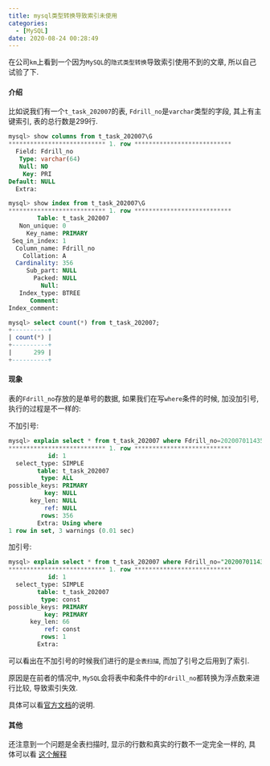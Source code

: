 ```yaml
---
title: mysql类型转换导致索引未使用
categories:
  - [MySQL]
date: 2020-08-24 00:28:49
---
```



在公司`km`上看到一个因为`MySQL`的`隐式类型转换`导致索引使用不到的文章, 所以自己试验了下.


#### 介绍
比如说我们有一个`t_task_202007`的表, `Fdrill_no`是`varchar`类型的字段, 其上有主键索引, 表的总行数是299行.

```sql
mysql> show columns from t_task_202007\G
*************************** 1. row ***************************
  Field: Fdrill_no
   Type: varchar(64)
   Null: NO
    Key: PRI
Default: NULL
  Extra: 

mysql> show index from t_task_202007\G
*************************** 1. row ***************************
        Table: t_task_202007
   Non_unique: 0
     Key_name: PRIMARY
 Seq_in_index: 1
  Column_name: Fdrill_no
    Collation: A
  Cardinality: 356
     Sub_part: NULL
       Packed: NULL
         Null: 
   Index_type: BTREE
      Comment: 
Index_comment:

mysql> select count(*) from t_task_202007;
+----------+
| count(*) |
+----------+
|      299 |
+----------+

```

#### 现象

表的`Fdrill_no`存放的是单号的数据, 如果我们在写`where`条件的时候, 加没加引号, 执行的过程是不一样的: 

不加引号:

```sql
mysql> explain select * from t_task_202007 where Fdrill_no=202007011435461505911014101230130655812130 limit 1 \G 
*************************** 1. row ***************************
           id: 1
  select_type: SIMPLE
        table: t_task_202007
         type: ALL
possible_keys: PRIMARY
          key: NULL
      key_len: NULL
          ref: NULL
         rows: 356
        Extra: Using where
1 row in set, 3 warnings (0.01 sec)
```

加引号:

```sql
mysql> explain select * from t_task_202007 where Fdrill_no="202007011435461505911014101230130655812130" limit 1 \G
*************************** 1. row ***************************
           id: 1
  select_type: SIMPLE
        table: t_task_202007
         type: const
possible_keys: PRIMARY
          key: PRIMARY
      key_len: 66
          ref: const
         rows: 1
        Extra: 
```

可以看出在不加引号的时候我们进行的是`全表扫描`, 而加了引号之后用到了索引. 

原因是在前者的情况中, `MySQL`会将表中和条件中的`Fdrill_no`都转换为浮点数来进行比较, 导致索引失效.

具体可以看[官方文档](https://dev.mysql.com/doc/refman/8.0/en/type-conversion.html)的说明.




#### 其他

还注意到一个问题是全表扫描时, 显示的行数和真实的行数不一定完全一样的, 具体可以看
[这个解释](https://stackoverflow.com/questions/1037471/why-the-rows-returns-by-explain-is-not-equal-to-count)